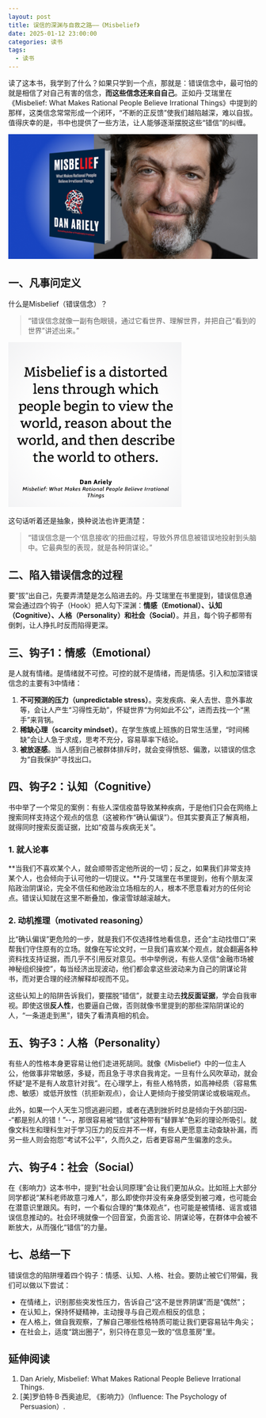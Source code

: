 ```yaml
---
layout: post
title: 误信的深渊与自救之路——《Misbelief》
date: 2025-01-12 23:00:00
categories: 读书
tags:
  - 读书
---
```


读了这本书，我学到了什么？如果只学到一个点，那就是：错误信念中，最可怕的就是相信了对自己有害的信念，**而这些信念还来自自己**。正如丹·艾瑞里在《Misbelief: What Makes Rational People Believe Irrational Things》中提到的那样，这类信念常常形成一个闭环，“不断的正反馈”使我们越陷越深，难以自拔。值得庆幸的是，书中也提供了一些方法，让人能够逐渐摆脱这些“错信”的纠缠。

<img src="/assets/article_images/2025-01-12-book-misbelief/misbelief-cover.png" />

## 一、凡事问定义

什么是Misbelief（错误信念）？

> “错误信念就像一副有色眼镜，通过它看世界、理解世界，并把自己“看到的世界”讲述出来。”

<img src="/assets/article_images/2025-01-12-book-misbelief/kindle.png" width=350 />

这句话听着还是抽象，换种说法也许更清楚：

> “错误信念是一个‘信息接收’的扭曲过程，导致外界信息被错误地投射到头脑中。它最典型的表现，就是各种阴谋论。”

## 二、陷入错误信念的过程

要“拔”出自己，先要弄清楚是怎么陷进去的。丹·艾瑞里在书里提到，错误信息通常会通过四个钩子（Hook）把人勾下深渊：**情感（Emotional）、认知（Cognitive）、人格（Personality）和社会（Social）**。并且，每个钩子都带有倒刺，让人挣扎时反而陷得更深。

## 三、钩子1：情感（Emotional）

是人就有情绪。是情绪就不可控。可控的就不是情绪，而是情感。引入和加深错误信念的主要有3中情绪：

1.	**不可预测的压力（unpredictable stress）**。突发疾病、亲人去世、意外事故等，会让人产生“习得性无助”，怀疑世界“为何如此不公”，进而去找一个“黑手”来背锅。
2.	**稀缺心理（scarcity mindset）**。在学生族或上班族的日常生活里，“时间稀缺”会让人急于求成，思考不充分，容易草率下结论。
3.	**被放逐感**。当人感到自己被群体排斥时，就会变得愤怒、偏激，以错误的信念为“自我保护”寻找出口。

## 四、钩子2：认知（Cognitive）

书中举了一个常见的案例：有些人深信疫苗导致某种疾病，于是他们只会在网络上搜索同样支持这个观点的信息（这被称作“确认偏误”）。但其实要真正了解真相，就得同时搜索反面证据，比如“疫苗与疾病无关”。

### 1. 就**人**论事

**当我们不喜欢某个人，就会顺带否定他所说的一切；反之，如果我们非常支持某个人，也会倾向于认可他的一切提议。**丹·艾瑞里在书里提到，他有个朋友深陷政治阴谋论，完全不信任和他政治立场相左的人，根本不愿意看对方的任何论点。错误认知就在这里不断叠加，像滚雪球越滚越大。

### 2. 动机推理（motivated reasoning）

比“确认偏误”更危险的一步，就是我们不仅选择性地看信息，还会“主动找借口”来帮我们守住原有的立场。就像在写论文时，一旦我们喜欢某个观点，就会翻遍各种资料找支持证据，而几乎不引用反对意见。书中举例说，有些人坚信“金融市场被神秘组织操控”，每当经济出现波动，他们都会拿这些波动来为自己的阴谋论背书，而对更合理的经济解释却视而不见。

这些认知上的陷阱告诉我们，要摆脱“错信”，就要主动去**找反面证据**，学会自我审视。即使这很**反人性**，也要逼自己做，否则就像书里提到的那些深陷阴谋论的人，“一条道走到黑”，错失了看清真相的机会。

## 五、钩子3：人格（Personality）

有些人的性格本身更容易让他们走进死胡同。就像《Misbelief》中的一位主人公，他做事非常敏感，多疑，而且急于寻求自我肯定。一旦有什么风吹草动，就会怀疑“是不是有人故意针对我”。在心理学上，有些人格特质，如高神经质（容易焦虑、敏感）或低开放性（抗拒新观点），会让人更倾向于接受阴谋论或极端观点。

此外，如果一个人天生习惯逃避问题，或者在遇到挫折时总是倾向于外部归因--“都是别人的错！”--，那很容易被“错信”这种带有“替罪羊”色彩的理论所吸引。就像文科生和理科生对于学习压力的反应并不一样，有些人更愿意主动查缺补漏，而另一些人则会抱怨“考试不公平”，久而久之，后者更容易产生偏激的念头。

## 六、钩子4：社会（Social）

在《影响力》这本书中，提到“社会认同原理”会让我们更加从众。比如班上大部分同学都说“某科老师故意刁难人”，那么即使你并没有亲身感受到被刁难，也可能会在潜意识里跟风。有时，一个看似合理的“集体观点”，也可能是被情绪、谣言或错误信息推动的。社会环境就像一个回音室，负面言论、阴谋论等，在群体中会被不断放大，从而强化“错信”的力量。

## 七、总结一下

错误信念的陷阱埋着四个钩子：情感、认知、人格、社会。要防止被它们带偏，我们可以做以下尝试：

* 在情绪上，识别那些突发性压力，告诉自己“这不是世界阴谋”而是“偶然”；
* 在认知上，保持怀疑精神，主动搜寻与自己观点相反的信息；
* 在人格上，做自我观察，了解自己哪些性格特质可能让我们更容易钻牛角尖；
* 在社会上，适度“跳出圈子”，别只待在意见一致的“信息茧房”里。



## 延伸阅读

1.	Dan Ariely, Misbelief: What Makes Rational People Believe Irrational Things.
2.	[美]罗伯特·B·西奥迪尼, 《影响力》（Influence: The Psychology of Persuasion）.